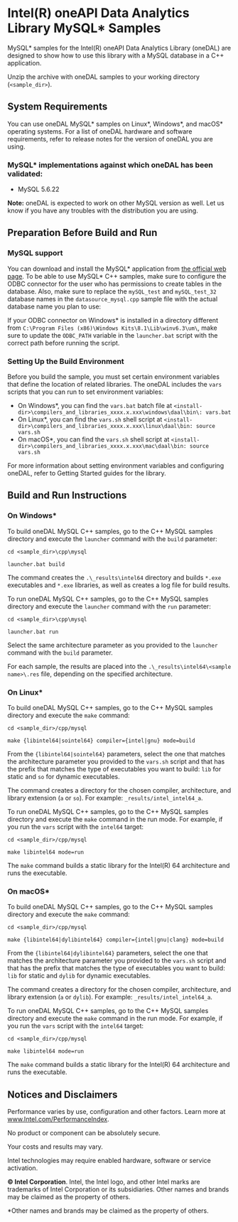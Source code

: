 # Intel(R) oneAPI Data Analytics Library MySQL\* Samples

MySQL\* samples for the Intel(R) oneAPI Data Analytics Library (oneDAL) are designed to show how to use this library with a MySQL database in a C++ application.

Unzip the archive with oneDAL samples to your working directory (`<sample_dir>`).

## System Requirements
You can use oneDAL MySQL\* samples on Linux\*, Windows\*, and macOS\* operating systems. For a list of oneDAL hardware and software requirements, refer to release notes for the version of oneDAL you are using.

### MySQL\* implementations against which oneDAL has been validated:
- MySQL 5.6.22

**Note:** oneDAL is expected to work on other MySQL version as well. Let us know if you have any troubles with the distribution you are using.

## Preparation Before Build and Run
### MySQL support
You can download and install the MySQL\* application from [the official web page][mysql]. To be able to use MySQL\* C++  samples, make sure to configure the ODBC connector for the user who has permissions to create tables in the database. Also, make sure to replace the `mySQL_test` and `mySQL_test_32` database names in the `datasource_mysql.cpp` sample file with the actual database name you plan to use:

If your ODBC connector on Windows\* is installed in a directory different from `C:\Program Files (x86)\Windows Kits\8.1\Lib\winv6.3\um\`, make sure to update the `ODBC_PATH` variable in the `launcher.bat` script with the correct path before running the script.

### Setting Up the Build Environment
Before you build the sample, you must set certain environment variables that define the location of related libraries. The oneDAL includes the `vars` scripts that you can run to set environment variables:

- On Windows\*, you can find the `vars.bat` batch file at `<install-dir>\compilers_and_libraries_xxxx.x.xxx\windows\daal\bin\:
vars.bat`
- On Linux\*, you can find the `vars.sh` shell script at `<install-dir>\compilers_and_libraries_xxxx.x.xxx\linux\daal\bin:
source vars.sh`
- On macOS\*, you can find the `vars.sh` shell script at `<install-dir>\compilers_and_libraries_xxxx.x.xxx\mac\daal\bin:
source vars.sh`

For more information about setting environment variables and configuring oneDAL, refer to Getting Started guides for the library.

## Build and Run Instructions
### On Windows\*
To build oneDAL MySQL C++ samples, go to the C++ MySQL samples directory and execute the `launcher` command with the `build` parameter:

```
cd <sample_dir>\cpp\mysql

launcher.bat build
```

The command creates the `.\_results\intel64` directory and builds `*.exe` executables and `*.exe` libraries, as well as creates a log file for build results.

To run oneDAL MySQL C++ samples, go to the C++ MySQL samples directory and execute the `launcher` command with the `run` parameter:

```
cd <sample_dir>\cpp\mysql

launcher.bat run
```

Select the same architecture parameter as you provided to the `launcher` command with the `build` parameter.

For each sample, the results are placed into the `.\_results\intel64\<sample name>\.res` file, depending on the specified architecture.

### On Linux\*
To build oneDAL MySQL C++ samples, go to the C++ MySQL samples directory and execute the `make` command:

```
cd <sample_dir>/cpp/mysql

make {libintel64|sointel64} compiler={intel|gnu} mode=build
```

From the `{libintel64|sointel64}` parameters, select the one that matches the architecture parameter you provided to the `vars.sh` script and that has the prefix that matches the type of executables you want to build: `lib` for static and `so` for dynamic executables.

The command creates a directory for the chosen compiler, architecture, and library extension (`a` or `so`). For example: `_results/intel_intel64_a`.

To run oneDAL MySQL C++ samples, go to the C++ MySQL samples directory and execute the `make` command in the run mode. For example, if you run the `vars` script with the `intel64` target:

```
cd <sample_dir>/cpp/mysql

make libintel64 mode=run
```

The `make` command builds a static library for the Intel(R) 64 architecture and runs the executable.

### On macOS\*
To build oneDAL MySQL C++ samples, go to the C++ MySQL samples directory and execute the `make` command:

```
cd <sample_dir>/cpp/mysql

make {libintel64|dylibintel64} compiler={intel|gnu|clang} mode=build
```

From the `{libintel64|dylibintel64}` parameters, select the one that matches the architecture parameter you provided to the `vars.sh` script and that has the prefix that matches the type of executables you want to build: `lib` for static and `dylib` for dynamic executables.

The command creates a directory for the chosen compiler, architecture, and library extension (`a` or `dylib`). For example: `_results/intel_intel64_a`.

To run oneDAL MySQL C++ samples, go to the C++ MySQL samples directory and execute the `make` command in the run mode. For example, if you run the `vars` script with the `intel64` target:

```
cd <sample_dir>/cpp/mysql

make libintel64 mode=run
```

The `make` command builds a static library for the Intel(R) 64 architecture and runs the executable.

## Notices and Disclaimers

Performance varies by use, configuration and other factors. Learn more at www.Intel.com/PerformanceIndex​.  

No product or component can be absolutely secure. 

Your costs and results may vary.

Intel technologies may require enabled hardware, software or service activation.

**&copy; Intel Corporation**. Intel, the Intel logo, and other Intel marks are trademarks of Intel Corporation or its subsidiaries.  Other names and brands may be claimed as the property of others.

\*Other names and brands may be claimed as the property of others.

<!-- Links -->
[mysql]: http://dev.mysql.com/downloads/
